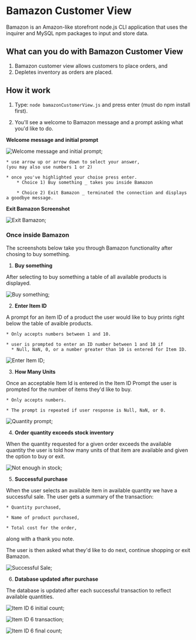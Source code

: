 # Bamazon Customer View
Bamazon is an Amazon-like storefront node.js CLI application that uses the inquirer and MySQL npm packages to input and store data.

## What can you do with Bamazon Customer View
  1. Bamazon customer view allows customers to place orders, and 
  2. Depletes inventory as orders are placed.
  
## How it work
  1. Type: 
  `node bamazonCustomerView.js` and press enter (must do npm install first).

  2. You'll see a welcome to Bamazon message and a prompt asking what you'd like to do.
  
  **Welcome message and initial prompt**

  ![Welcome message and initial prompt](./Bamazon/images/welcomeMessageAndPrompt.png?raw=true);

    * use arrow up or arrow down to select your answer,
    (you may also use numbers 1 or 2)

    * once you've highlighted your choise press enter.
        * Choice 1) Buy something _ takes you inside Bamazon

        * Choice 2) Exit Bamazon _ terminated the connection and displays a goodbye message.

**Exit Bamazon Screenshot**

![Exit Bamazon](./Bamazon/images/exitBamazon.png);

### Once inside Bamazon
The screenshots below take you through Bamazon functionality after chosing to buy something.
  1. **Buy something**

  After selecting to buy something a table of all available products is displayed.

  ![Buy something](./Bamazon/images/buySomething.png);

  2. **Enter Item ID**

  A prompt for an item ID of a product the user would like to buy prints right below the table of avaible products.

    * Only accepts numbers between 1 and 10.

    * user is prompted to enter an ID number between 1 and 10 if 
      * Null, NaN, 0, or a number greater than 10 is entered for Item ID.

  ![Enter Item ID](./Bamazon/images/enterItemId.png);

  3. **How Many Units**

  Once an acceptable Item Id is entered in the Item ID Prompt the user is prompted for the number of items they'd like to buy.

    * Only accepts numbers.

    * The prompt is repeated if user response is Null, NaN, or 0.

  ![Quantity prompt](./Bamazon/images/quantityPrompt.png);

  4. **Order quantity exceeds stock inventory**

  When the quantity requested for a given order exceeds the available quantity the user is told how many units of that item are available and given the option to buy or exit.

  ![Not enough in stock](./Bamazon/images/notEnoughInStock.png);

  5. **Successful purchase**

  When the user selects an available item in available quantity we have a successful sale. The user gets a summary of the transaction: 

    * Quantity purchased,

    * Name of product purchased,

    * Total cost for the order,

  along with a thank you note.

  The user is then asked what they'd like to do next, continue shopping or exit Bamazon.

  ![Successful Sale](./Bamazon/images/successulSale.png);

  6. **Database updated after purchase**

  The database is updated after each successful transaction to reflect available quantities.

  ![Item ID 6 initial count](./Bamazon/images/databaseInitialCount.png);

  ![Item ID 6 transaction](./Bamazon/images/itemIdSixTransaction.png);

  ![Item ID 6 final count](./Bamazon/images/databaseFinalCount.png);





